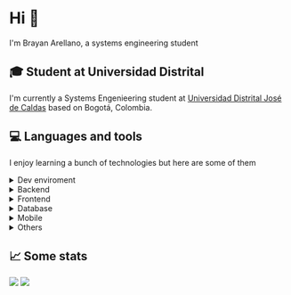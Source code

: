 # Hi 👋
I'm Brayan Arellano, a systems engineering student

## 🎓 Student at Universidad Distrital

I'm currently a Systems Engenieering student at [Universidad Distrital José de Caldas](https://www.udistrital.edu.co) based on Bogotá, Colombia.

## 💻 Languages and tools
I enjoy learning a bunch of technologies but here are some of them
<details>
<summary>Dev enviroment</summary>
<ul>
<li>Windows/Linux</li>
<li>VSCode</li>
<li>Google Colab
<li>Git/Github</li>
<ul>
</details>
<details>
<summary>Backend</summary>
<ul>
<li>NodeJS + Express</li>
<li>Spring Boot</li>
<li>Flask</li>
<ul>
</details>
<details>
  <summary>Frontend</summary>
  <ul>
    <li>React</li>
    <li>Vite</li>
    <li>Redux</li>
    <li>Bootstrap</li>
  </ul>
</details>

<details>
  <summary>Database</summary>
  <ul>
    <li>PostgreSQL</li>
    <li>MongoDB</li>
  </ul>
</details>

<details>
  <summary>Mobile</summary>
  <ul>
    <li>Flutter</li>
    <li>Kotlin + Jetpack Compose</li>
  </ul>
</details>

<details>
  <summary>Others</summary>
  <ul>
    <li>Docker</li>
    <li>Unity</li>
    <li>C#</li>
    <li>C++</li>
  </ul>
</details>

## 📈 Some stats
![](http://github-profile-summary-cards.vercel.app/api/cards/stats?username=bs-arellano&theme=tokyonight)
![](http://github-profile-summary-cards.vercel.app/api/cards/repos-per-language?username=bs-arellano&theme=tokyonight)
